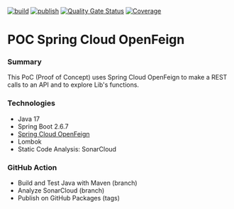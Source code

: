 [![build](https://github.com/bvilela/poc-spring-cloud-open-feign/actions/workflows/maven_ci_cd.yml/badge.svg?branch=master)](https://github.com/bvilela/poc-spring-cloud-open-feign/actions/workflows/maven_ci_cd.yml)
[![publish](https://github.com/bvilela/poc-spring-cloud-open-feign/actions/workflows/maven_ci_cd_publish.yml/badge.svg)](https://github.com/bvilela/poc-spring-cloud-open-feign/actions/workflows/maven_ci_cd_publish.yml)
[![Quality Gate Status](https://sonarcloud.io/api/project_badges/measure?project=bvilela_poc-spring-cloud-open-feign&metric=alert_status)](https://sonarcloud.io/summary/new_code?id=bvilela_poc-spring-cloud-open-feign)
[![Coverage](https://sonarcloud.io/api/project_badges/measure?project=bvilela_poc-spring-cloud-open-feign&metric=coverage)](https://sonarcloud.io/summary/new_code?id=bvilela_poc-spring-cloud-open-feign)

# POC Spring Cloud OpenFeign

### Summary
This PoC (Proof of Concept) uses Spring Cloud OpenFeign to make a REST calls to an API and to explore Lib's functions.

### Technologies
* Java 17
* Spring Boot 2.6.7
* [Spring Cloud OpenFeign](https://spring.io/projects/spring-cloud-openfeign)
* Lombok
* Static Code Analysis: SonarCloud

### GitHub Action
* Build and Test Java with Maven (branch)
* Analyze SonarCloud (branch)
* Publish on GitHub Packages (tags)
